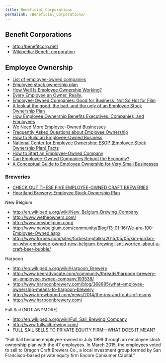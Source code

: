 ```yaml
---
title: Beneficial Corporations
permalink: /Beneficial_Corporations/
---
```


Benefit Corporations
--------------------

-   <http://benefitcorp.net/>
-   [Wikipedia: Benefit corporation](https://en.wikipedia.org/wiki/Benefit_corporation)

Employee Ownership
------------------

-   [List of employee-owned companies](https://en.wikipedia.org/wiki/List_of_employee-owned_companies)
-   [Employee stock ownership plan](https://en.wikipedia.org/wiki/Employee_stock_ownership_plan)
-   [How Well Is Employee Ownership Working?](https://hbr.org/1987/09/how-well-is-employee-ownership-working)
-   [Every Employee an Owner. Really.](https://hbr.org/2005/06/every-employee-an-owner-really)
-   [Employee-Owned Companies: Good for Business, Not So Hot for Film](http://www.inc.com/jill-krasny/we-the-owners-documentary-review.html)
-   [A look at the good, the bad, and the ugly of an Employee Stock Ownership Plan](https://www08.wellsfargomedia.com/downloads/pdf/com/retirement-employee-benefits/insights/good-bad-ugly-esop.pdf)
-   [How Employee Ownership Benefits Executives, Companies, and Employees](http://www.amanet.org/training/articles/How-Employee-Ownership-Benefits-Executives-Companies-and-Employees.aspx)
-   [We Need More Employee-Owned Businesses](http://www.usnews.com/opinion/blogs/economic-intelligence/2013/11/07/why-employee-owned-businesses-work)
-   [Frequently Asked Questions about Employee Ownership](http://ica-group.org/faqs-about-employee-ownership/)
-   [How to Build an Employee-Owned Business](http://www.entrepreneur.com/article/241522)
-   [National Center for Employee Ownership: ESOP (Employee Stock Ownership Plan) Facts](http://www.esop.org/)
-   [How to Start an Employee-Owned Company](http://smallbusiness.chron.com/start-employee-owned-company-1367.html)
-   [Can Employee-Owned Companies Reboot the Economy?](http://business.time.com/2013/11/19/can-employee-owned-companies-reboot-the-economy/)
-   [A Conceptual Guide to Employee Ownership for Very Small Businesses](https://www.nceo.org/articles/employee-ownership-very-small-businesses)

### Breweries

-   [CHECK OUT THESE FIVE EMPLOYEE-OWNED CRAFT BREWERIES](http://www.browardpalmbeach.com/restaurants/check-out-these-five-employee-owned-craft-breweries-7233229)
-   [Heartland Brewery: Employee Stock Ownership Plan](http://www.heartlandbrewery.com/employee-stock-ownership-plan/)

New Belgium

-   <http://en.wikipedia.org/wiki/New_Belgium_Brewing_Company>
-   <http://www.wetheowners.com/>
-   <http://www.newbelgium.com/>
-   <http://www.newbelgium.com/community/Blog/13-01-16/We-are-100-Employee-Owned.aspx>
-   <http://www.forbes.com/sites/forbestreptalks/2015/05/05/kim-jordan-on-why-employee-owned-new-belgium-brewing-isnt-worried-about-a-craft-beer-bubble/>

Harpoon

-   <http://en.wikipedia.org/wiki/Harpoon_Brewery>
-   <http://www.beeradvocate.com/community/threads/harpoon-brewery-an-employee-owned-company.193536/>
-   <http://www.harpoonbrewery.com/blog/368885/what-employee-ownership-means-to-harpoon-brewery>
-   <http://www.brewbound.com/news/2014/the-ins-and-outs-of-esops>
-   <http://www.harpoonbrewery.com/>

Full Sail (NOT ANYMORE)

-   <http://en.wikipedia.org/wiki/Full_Sail_Brewing_Company>
-   <http://www.fullsailbrewing.com/>
-   [FULL SAIL SELLS TO PRIVATE EQUITY FIRM—WHAT DOES IT MEAN?](http://allaboutbeer.com/why-full-sail-sold-to-a-private-equity-firm/)

"Full Sail became employee-owned in July 1999 through an employee stock ownership plan with the 47 employees. In March 2015, the employees voted to sell to Oregon Craft Brewers Co., a local investment group formed by San Francisco-based private equity firm Encore Consumer Capital."